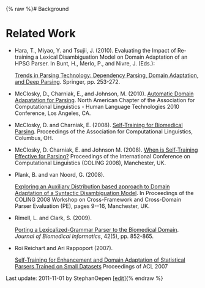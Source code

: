 {% raw %}# Background

# Related Work

- Hara, T., Miyao, Y. and Tsujii, J. (2010). Evaluating the Impact of
Re-training a Lexical Disambiguation Model on Domain Adaptation of
an HPSG Parser. In Bunt, H., Merlo, P., and Nivre, J. (Eds.):
  
  [Trends in Parsing Technology: Dependency Parsing, Domain
Adaptation, and Deep
Parsing](http://www.springerlink.com/content/978-90-481-9351-6).
Springer, pp. 253-272.
- McClosky, D., Charniak, E., and Johnson, M. (2010). [Automatic
Domain Adapatation for
Parsing](http://cs.brown.edu/~dmcc/papers/dmcc-naacl-2010.pdf).
North American Chapter of the Association for Computational
Linguistics - Human Language Technologies 2010 Conference, Los
Angeles, CA.
- McClosky, D. and Charniak, E. (2008). [Self-Training for Biomedical
Parsing](http://cs.brown.edu/~dmcc/papers/dmcc-acl-2008.pdf).
Proceedings of the Association for Computational Linguistics,
Columbus, OH.
- McClosky, D. Charniak, E. and Johnson M. (2008). [When is
Self-Training Effective for
Parsing?](http://cs.brown.edu/~dmcc/papers/dmcc-coling-2008.pdf)
Proceedings of the International Conference on Computational
Linguistics (COLING 2008), Manchester, UK.
- Plank, B. and van Noord, G. (2008).
  
  [Exploring an Auxiliary Distribution based approach to Domain
Adaptation of a Syntactic Disambiguation
Model](http://www.let.rug.nl/~bplank/papers/PE2008.pdf). In
Proceedings of the COLING 2008 Workshop on Cross-Framework and
Cross-Domain Parser Evaluation (PE), pages 9--16, Manchester, UK.
- Rimell, L. and Clark, S. (2009).
  
  [Porting a Lexicalized-Grammar Parser to the Biomedical
Domain](http://dx.doi.org/10.1016/j.jbi.2008.12.004). *Journal of
Biomedical Informatics*, 42(5), pp. 852-865.
- Roi Reichart and Ari Rappoport (2007).
  
  [Self-Training for Enhancement and Domain Adaptation of Statistical
Parsers Trained on Small
Datasets](http://www.cs.huji.ac.il/~roiri/papers/self-training_cammera_ready.pdf)
Proceedings of ACL 2007

Last update: 2011-11-01 by StephanOepen [[edit](https://github.com/delph-in/docs/wiki/WeSearch_ParserAdaptation/_edit)]{% endraw %}